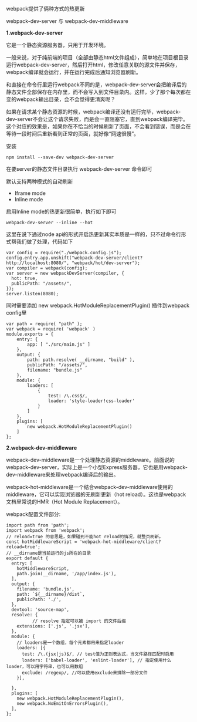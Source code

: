 
webpack提供了俩种方式的热更新

webpack-dev-server 与 webpack-dev-middleware

**1.webpack-dev-server**

它是一个静态资源服务器，只用于开发环境。

一般来说，对于纯前端的项目（全部由静态html文件组成），简单地在项目根目录运行webpack-dev-server，然后打开html，修改任意关联的源文件并保存，webpack编译就会运行，并在运行完成后通知浏览器刷新。

和直接在命令行里运行webpack不同的是，webpack-dev-server会把编译后的静态文件全部保存在内存里，而不会写入到文件目录内。这样，少了那个每次都在变的webpack输出目录，会不会觉得更清爽呢？

如果在请求某个静态资源的时候，webpack编译还没有运行完毕，webpack-dev-server不会让这个请求失败，而是会一直阻塞它，直到webpack编译完毕。这个对应的效果是，如果你在不恰当的时候刷新了页面，不会看到错误，而是会在等待一段时间后重新看到正常的页面，就好像“网速很慢”。


安装
```
npm install --save-dev webpack-dev-server 
```
在要server的静态文件目录执行 webpack-dev-server 命令即可

默认支持两种模式的自动刷新

- Iframe mode
- Inline mode

启用Inline mode的热更新很简单，执行如下即可
```
webpack-dev-server --inline --hot
```
这里在说下通过node api的形式开启热更新其实本质是一样的，只不过命令行形式帮我们做了处理，代码如下
```
var config = require("./webpack.config.js");
config.entry.app.unshift("webpack-dev-server/client?http://localhost:8080/", "webpack/hot/dev-server");
var compiler = webpack(config);
var server = new webpackDevServer(compiler, {
  hot: true,
  publicPath: "/assets/",
});
server.listen(8080);
```
同时需要添加
new webpack.HotModuleReplacementPlugin() 插件到webpack config里

```
var path = require( "path" );
var webpack = require( 'webpack' )
module.exports = {
	entry: {
		app: [ "./src/main.js" ]
	},
	output: {
		path: path.resolve( __dirname, "build" ),
		publicPath: "/assets/",
		filename: "bundle.js"
	},
	module: {
		loaders: [
			{
				test: /\.css$/,
				loader: 'style-loader!css-loader'
			}
    	]
	},
	plugins: [
    	new webpack.HotModuleReplacementPlugin()
    ]
};
```

**2.webpack-dev-middleware**

webpack-dev-middleware是一个处理静态资源的middleware。前面说的webpack-dev-server，实际上是一个小型Express服务器，它也是用webpack-dev-middleware来处理webpack编译后的输出。

webpack-hot-middleware是一个结合webpack-dev-middleware使用的middleware，它可以实现浏览器的无刷新更新（hot reload）。这也是webpack文档里常说的HMR（Hot Module Replacement）。

webpack配置文件部分:
```
import path from 'path';
import webpack from 'webpack';
// reload=true 的意思是，如果碰到不能hot reload的情况，就整页刷新。
const hotMiddlewareScript = 'webpack-hot-middleware/client?reload=true';
// __dirname是当前运行的js所在的目录
export default {
  entry: [
    hotMiddlewareScript,
    path.join(__dirname, '/app/index.js'),
  ],
  output: {
    filename: 'bundle.js',
    path: `${__dirname}/dist`,
    publicPath: './',
  },
  devtool: 'source-map',
  resolve: {
          // resolve 指定可以被 import 的文件后缀
    extensions: ['.js', '.jsx'],
  },
  module: {
    // loaders是一个数组，每个元素都用来指定loader
    loaders: [{
      test: /\.(jsx|js)$/, // test值为正则表达式，当文件路径匹配时启用
      loaders: ['babel-loader', 'eslint-loader'], // 指定使用什么loader，可以用字符串，也可以用数组
      exclude: /regexp/, //可以使用exclude来排除一部分文件
    }],

  },
  plugins: [
    new webpack.HotModuleReplacementPlugin(),
    new webpack.NoEmitOnErrorsPlugin(),
  ],
};

```